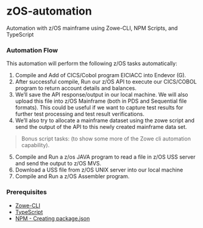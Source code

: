 # zOS-automation

Automation with z/OS mainframe using Zowe-CLI, NPM Scripts, and TypeScript
  


### Automation Flow
This automation will perform the following z/OS tasks automatically:

1. Compile and Add of CICS/Cobol program EICIACC into Endevor (G).
2. After successful compile, Run our z/OS API to execute our CICS/COBOL program to return account details and balances.
3. We’ll save the API response/output in our local machine. We will also upload this file into z/OS Mainframe (both in PDS and Sequential file formats). This could be useful if we want to capture test results for further test processing and test result verifications.
4. We’ll also try to allocate a mainframe dataset using the zowe script and send the output of the API to this newly created mainframe data set.

> Bonus script tasks: (to show some more of the Zowe cli automation capability).
5. Compile and Run a z/os JAVA program to read a file in z/OS USS server and send the output to z/OS MVS.
6. Download a USS file from z/OS UNIX server into our local machine
7. Compile and Run a z/OS Assembler program.



### Prerequisites
- [Zowe-CLI]([https://code.visualstudio.com/docs/typescript/typescript-compiling](https://code.visualstudio.com/docs/typescript/typescript-compiling))
- [TypeScript]([https://code.visualstudio.com/docs/typescript/typescript-compiling](https://code.visualstudio.com/docs/typescript/typescript-compiling))
- [NPM - Creating package.json]([https://docs.npmjs.com/creating-node-js-modules](https://docs.npmjs.com/creating-node-js-modules))



